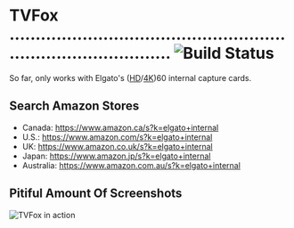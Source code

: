 # TVFox .................................................................................... ![Build Status](https://ci.appveyor.com/api/projects/status/github/foxcouncil/tvfox?svg=true)

So far, only works with Elgato's ([HD](https://www.elgato.com/en/gaming/game-capture-hd60-pro)/[4K](https://www.elgato.com/en/gaming/game-capture-4k60pro))60 internal capture cards.

## Search Amazon Stores
- Canada: https://www.amazon.ca/s?k=elgato+internal
- U.S.: https://www.amazon.com/s?k=elgato+internal
- UK: https://www.amazon.co.uk/s?k=elgato+internal
- Japan: https://www.amazon.jp/s?k=elgato+internal
- Australia: https://www.amazon.com.au/s?k=elgato+internal

## Pitiful Amount Of Screenshots
![TVFox in action](https://i.imgur.com/VWwf2dq.png[/img)
